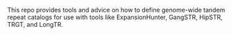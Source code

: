 This repo provides tools and advice on how to define genome-wide tandem repeat catalogs for use with tools like ExpansionHunter, GangSTR, HipSTR, TRGT, and LongTR. 
